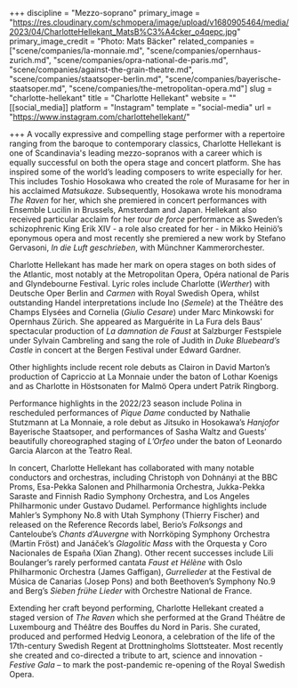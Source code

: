 +++
discipline = "Mezzo-soprano"
primary_image = "https://res.cloudinary.com/schmopera/image/upload/v1680905464/media/2023/04/CharlotteHellekant_MatsB%C3%A4cker_o4qepc.jpg"
primary_image_credit = "Photo: Mats Bäcker"
related_companies = ["scene/companies/la-monnaie.md", "scene/companies/opernhaus-zurich.md", "scene/companies/opra-national-de-paris.md", "scene/companies/against-the-grain-theatre.md", "scene/companies/staatsoper-berlin.md", "scene/companies/bayerische-staatsoper.md", "scene/companies/the-metropolitan-opera.md"]
slug = "charlotte-hellekant"
title = "Charlotte Hellekant"
website = ""
[[social_media]]
platform = "Instagram"
template = "social-media"
url = "https://www.instagram.com/charlottehellekant/"

+++
A vocally expressive and compelling stage performer with a repertoire ranging from the baroque to contemporary classics, Charlotte Hellekant is one of Scandinavia's leading mezzo-sopranos with a career which is equally successful on both the opera stage and concert platform. She has inspired some of the world’s leading composers to write especially for her. This includes Toshio Hosokawa who created the role of Murasame for her in his acclaimed _Matsukaze_. Subsequently, Hosokawa wrote his monodrama _The Raven_ for her, which she premiered in concert performances with Ensemble Lucilin in Brussels, Amsterdam and Japan. Hellekant also received particular acclaim for her _tour de force_ performance as Sweden’s schizophrenic King Erik XIV - a role also created for her - in Mikko Heiniö’s eponymous opera and most recently she premiered a new work by Stefano Gervasoni, _In die Luft geschrieben_, with Münchner Kammerorchester.

Charlotte Hellekant has made her mark on opera stages on both sides of the Atlantic, most notably at the Metropolitan Opera, Opéra national de Paris and Glyndebourne Festival. Lyric roles include Charlotte (_Werther_) with Deutsche Oper Berlin and _Carmen_ with Royal Swedish Opera, whilst outstanding Handel interpretations include Ino (_Semele_) at the Théâtre des Champs Elysées and Cornelia (_Giulio Cesare_) under Marc Minkowski for Opernhaus Zürich. She appeared as Marguérite in La Fura dels Baus’ spectacular production of _La damnation de Faust_ at Salzburger Festspiele under Sylvain Cambreling and sang the role of Judith in _Duke Bluebeard’s Castle_ in concert at the Bergen Festival under Edward Gardner. 

Other highlights include recent role debuts as Clairon in David Marton’s production of Capriccio at La Monnaie under the baton of Lothar Koenigs and as Charlotte in Höstsonaten for Malmö Opera undert Patrik Ringborg.

Performance highlights in the 2022/23 season include Polina in rescheduled performances of _Pique Dame_ conducted by Nathalie Stutzmann at La Monnaie, a role debut as Jitsuko in Hosokawa’s _Hanjofor_ Bayerische Staatsoper, and performances of Sasha Waltz and Guests’ beautifully choreographed staging of _L’Orfeo_ under the baton of Leonardo Garcia Alarcon at the Teatro Real. 

In concert, Charlotte Hellekant has collaborated with many notable conductors and orchestras, including Christoph von Dohnányi at the BBC Proms, Esa-Pekka Salonen and Philharmonia Orchestra, Jukka-Pekka Saraste and Finnish Radio Symphony Orchestra, and Los Angeles Philharmonic under Gustavo Dudamel. Performance highlights include Mahler’s Symphony No.8 with Utah Symphony (Thierry Fischer) and released on the Reference Records label, Berio’s _Folksongs_ and Canteloube’s _Chants d’Auvergne_ with Norrköping Symphony Orchestra (Martin Fröst) and Janáček’s _Glagolitic Mass_ with the Orquesta y Coro Nacionales de España (Xian Zhang). Other recent successes include Lili Boulanger’s rarely performed cantata _Faust et Hélène_ with Oslo Philharmonic Orchestra (James Gaffigan), _Gurrelieder_ at the Festival de Música de Canarias (Josep Pons) and both Beethoven’s Symphony No.9 and Berg’s _Sieben frühe Lieder_ with Orchestre National de France. 

Extending her craft beyond performing, Charlotte Hellekant created a staged version of _The Raven_ which she performed at the Grand Théâtre de Luxembourg and Théâtre des Bouffes du Nord in Paris. She curated, produced and performed Hedvig Leonora, a celebration of the life of the 17th-century Swedish Regent at Drottningholms Slottsteater. Most recently she created and co-directed a tribute to art, science and innovation - _Festive Gala_ – to mark the post-pandemic re-opening of the Royal Swedish Opera.